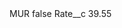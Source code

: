 <?xml version="1.0" encoding="UTF-8"?>
<CustomMetadata xmlns="http://soap.sforce.com/2006/04/metadata" xmlns:xsi="http://www.w3.org/2001/XMLSchema-instance" xmlns:xsd="http://www.w3.org/2001/XMLSchema">
    <label>MUR</label>
    <protected>false</protected>
    <values>
        <field>Rate__c</field>
        <value xsi:type="xsd:double">39.55</value>
    </values>
</CustomMetadata>
